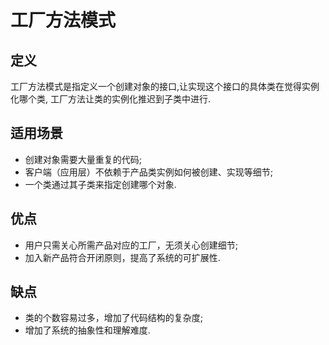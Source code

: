 # 工厂方法模式
## 定义
工厂方法模式是指定义一个创建对象的接口,让实现这个接口的具体类在觉得实例化哪个类,
工厂方法让类的实例化推迟到子类中进行.

## 适用场景
* 创建对象需要大量重复的代码;
* 客户端（应用层）不依赖于产品类实例如何被创建、实现等细节;
* 一个类通过其子类来指定创建哪个对象.

## 优点
* 用户只需关心所需产品对应的工厂，无须关心创建细节;
* 加入新产品符合开闭原则，提高了系统的可扩展性.
## 缺点
* 类的个数容易过多，增加了代码结构的复杂度;
* 增加了系统的抽象性和理解难度.
